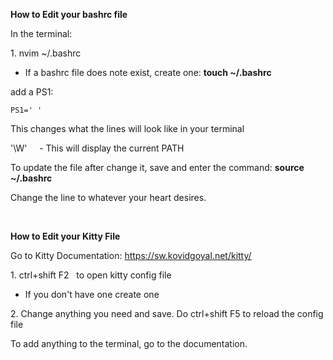 **How to Edit your bashrc file**

In the terminal:

1\. nvim ~/.bashrc

- If a bashrc file does note exist, create one: **touch ~/.bashrc**

add a PS1:

`PS1=' '`

This changes what the lines will look like in your terminal

'\\W'     - This will display the current PATH

To update the file after change it, save and enter the command: **source ~/.bashrc**

Change the line to whatever your heart desires.

&nbsp;

**How to Edit your Kitty File**

Go to Kitty Documentation: https://sw.kovidgoyal.net/kitty/

1\. ctrl+shift F2   to open kitty config file

- If you don't have one create one

2\. Change anything you need and save. Do ctrl+shift F5 to reload the config file

To add anything to the terminal, go to the documentation.
